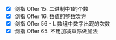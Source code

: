 * [x] 剑指 Offer 15. 二进制中1的个数
* [x] 剑指 Offer 16. 数值的整数次方
* [x] 剑指 Offer 56 - I. 数组中数字出现的次数
* [x] 剑指 Offer 65. 不用加减乘除做加法